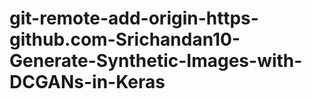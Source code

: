 # git-remote-add-origin-https-github.com-Srichandan10-Generate-Synthetic-Images-with-DCGANs-in-Keras